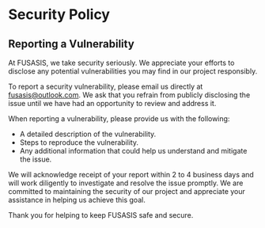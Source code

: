 # Security Policy

## Reporting a Vulnerability

At FUSASIS, we take security seriously. We appreciate your efforts to disclose any potential vulnerabilities you may find in our project responsibly.

To report a security vulnerability, please email us directly at fusasis@outlook.com. We ask that you refrain from publicly disclosing the issue until we have had an opportunity to review and address it.

When reporting a vulnerability, please provide us with the following:
* A detailed description of the vulnerability.
* Steps to reproduce the vulnerability.
* Any additional information that could help us understand and mitigate the issue.

We will acknowledge receipt of your report within 2 to 4 business days and will work diligently to investigate and resolve the issue promptly. We are committed to maintaining the security of our project and appreciate your assistance in helping us achieve this goal.

Thank you for helping to keep FUSASIS safe and secure.

